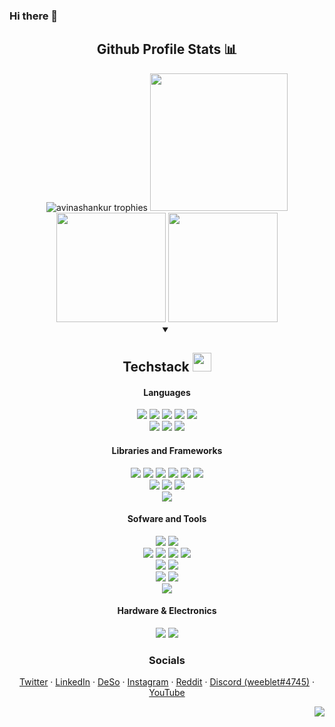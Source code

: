### Hi there 👋



<div align="center">
    <h2>Github Profile Stats 📊</h2>
<img src="https://github-profile-trophy.vercel.app/?username=avinashankur&theme=oldie&no-bg=false&no-frame=true&column=3&margin-w=5" alt="avinashankur trophies">
<img src="https://github-readme-stats.vercel.app/api/top-langs/?username=avinashankur&show_icons=true&title_color=000&icon_color=000&text_color=000&bg_color=f1f0f1&count_private=true&layout=compact&hide_border=true&langs_count=10&hide=shaderlab,hlsl,glsl,jupyter%20notebook,c%23" height="220px"><br>
<img src="https://github-readme-stats.vercel.app/api?username=avinashankur&show_icons=true&title_color=000&icon_color=000&text_color=000&bg_color=f1f0f1&count_private=true&hide_border=true" height="175px">
<img src="https://github-readme-streak-stats.herokuapp.com/?user=avinashankur&show_icons=true&hide_border=true&theme=Javascript&background=f1f0f1" height="175px">

</div>

<div align="center">
<details open>
<summary><h2>Techstack <img src="https://cdn.discordapp.com/emojis/804331814004850698.png?v=1" width="30px"></h2></summary>
<h4>Languages</h4>
<img src="https://img.shields.io/badge/-cpp-silver?style=for-the-badge">
<img src="https://img.shields.io/badge/-python-silver?style=for-the-badge">
<img src="https://img.shields.io/badge/-java-silver?style=for-the-badge">
<img src="https://img.shields.io/badge/-c sharp-silver?style=for-the-badge">
<img src="https://img.shields.io/badge/-rust-silver?style=for-the-badge">
<br>
<img src="https://img.shields.io/badge/-HTML 5-grey?style=for-the-badge">
<img src="https://img.shields.io/badge/-css 3-grey?style=for-the-badge">
<img src="https://img.shields.io/badge/-Javascript-grey?style=for-the-badge">
<h4>Libraries and Frameworks</h4>
<img src="https://img.shields.io/badge/-React-silver?style=for-the-badge">
<img src="https://img.shields.io/badge/-NextJS-silver?style=for-the-badge">
<img src="https://img.shields.io/badge/-Svelte-silver?style=for-the-badge">
<img src="https://img.shields.io/badge/-Flask-silver?style=for-the-badge">
<img src="https://img.shields.io/badge/-ExpressJS-silver?style=for-the-badge">
<img src="https://img.shields.io/badge/-Tauri-silver?style=for-the-badge">
<br>
<img src="https://img.shields.io/badge/-Bootstrap-grey?style=for-the-badge">
<img src="https://img.shields.io/badge/-Tailwind CSS-grey?style=for-the-badge">
<img src="https://img.shields.io/badge/-Firebase Database-grey?style=for-the-badge" >
<br>
<img src="https://img.shields.io/badge/-Discord.py-silver?style=for-the-badge">
<h4>Sofware and Tools</h4>
<img src="https://img.shields.io/badge/-git-grey?style=for-the-badge">
<img src="https://img.shields.io/badge/-github-grey?style=for-the-badge">
<br>
<img src="https://img.shields.io/badge/-(NEO)VIM-silver?style=for-the-badge">
<img src="https://img.shields.io/badge/-VS Code-silver?style=for-the-badge">
<img src="https://img.shields.io/badge/-Beekeeper Studio-silver?style=for-the-badge">
<img src="https://img.shields.io/badge/-Postman-silver?style=for-the-badge">
<br>
<img src="https://img.shields.io/badge/-heroku-grey?style=for-the-badge">
<img src="https://img.shields.io/badge/-Vercel-grey?style=for-the-badge">
<br>
<img src="https://img.shields.io/badge/-unity_3D-silver?style=for-the-badge">
<img src="https://img.shields.io/badge/-Godot_Engine-silver?style=for-the-badge">
<br>
<img src="https://img.shields.io/badge/-Node JS-grey?style=for-the-badge">
<h4>Hardware & Electronics</h4>
<img src="https://img.shields.io/badge/-Arduino-grey?style=for-the-badge">
<img src="https://img.shields.io/badge/-Raspberry PI-grey?style=for-the-badge">
</details>

  <h3>Socials</h3>

<a href="https://twitter.com/ankushKun_" target="_blank">Twitter</a> ·
<a href="https://linkedin.com/in/ankushKun" target="_blank">LinkedIn</a> ·
<a href="https://diamondapp.com/u/weeblet" target="_blank">DeSo</a> ·
<a href="https://instagram.com/ankushKun_" target="_blank">Instagram</a> ·
<a href="https://reddit.com/u/TECHIE6023" target="_blank">Reddit</a> ·
<a href="https://discord.com/app" target="_blank">Discord (weeblet#4745)</a> ·
<a href="https://youtube.com/ankushKun" target="_blank">YouTube</a> 
</div>

<div align="right">
    
![](https://komarev.com/ghpvc/?username=avinashankur&style=for-the-badge&color=202020)
    
</div>
